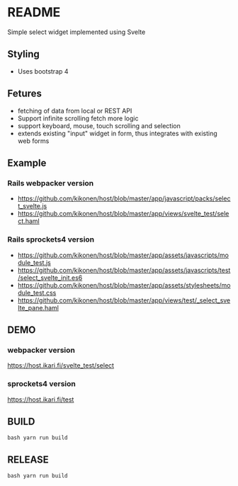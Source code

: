 # README

Simple select widget implemented using Svelte

## Styling

- Uses bootstrap 4


## Fetures

- fetching of data from local or REST API
- Support infinite scrolling fetch more logic
- support keyboard, mouse, touch scrolling and selection
- extends existing "input" widget in form, thus integrates with existing web forms

## Example

### Rails webpacker version
- https://github.com/kikonen/host/blob/master/app/javascript/packs/select_svelte.js
- https://github.com/kikonen/host/blob/master/app/views/svelte_test/select.haml

### Rails sprockets4 version
- https://github.com/kikonen/host/blob/master/app/assets/javascripts/module_test.js
- https://github.com/kikonen/host/blob/master/app/assets/javascripts/test/select_svelte_init.es6
- https://github.com/kikonen/host/blob/master/app/assets/stylesheets/module_test.css
- https://github.com/kikonen/host/blob/master/app/views/test/_select_svelte_pane.haml

## DEMO

### webpacker version
https://host.ikari.fi/svelte_test/select

### sprockets4 version
https://host.ikari.fi/test

## BUILD

``bash
yarn run build
``

## RELEASE

``bash
yarn run build
``